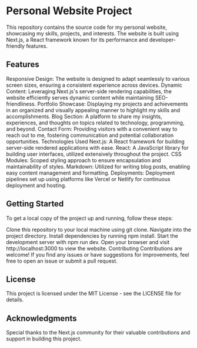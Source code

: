# Personal Website Project

This repository contains the source code for my personal website, showcasing my skills, projects, and interests. The website is built using Next.js, a React framework known for its performance and developer-friendly features.

## Features
Responsive Design: The website is designed to adapt seamlessly to various screen sizes, ensuring a consistent experience across devices.
Dynamic Content: Leveraging Next.js's server-side rendering capabilities, the website efficiently serves dynamic content while maintaining SEO-friendliness.
Portfolio Showcase: Displaying my projects and achievements in an organized and visually appealing manner to highlight my skills and accomplishments.
Blog Section: A platform to share my insights, experiences, and thoughts on topics related to technology, programming, and beyond.
Contact Form: Providing visitors with a convenient way to reach out to me, fostering communication and potential collaboration opportunities.
Technologies Used
Next.js: A React framework for building server-side rendered applications with ease.
React: A JavaScript library for building user interfaces, utilized extensively throughout the project.
CSS Modules: Scoped styling approach to ensure encapsulation and maintainability of styles.
Markdown: Utilized for writing blog posts, enabling easy content management and formatting.
Deployments: Deployment pipelines set up using platforms like Vercel or Netlify for continuous deployment and hosting.
## Getting Started
To get a local copy of the project up and running, follow these steps:

Clone this repository to your local machine using git clone.
Navigate into the project directory.
Install dependencies by running npm install.
Start the development server with npm run dev.
Open your browser and visit http://localhost:3000 to view the website.
Contributing
Contributions are welcome! If you find any issues or have suggestions for improvements, feel free to open an issue or submit a pull request.

## License
This project is licensed under the MIT License - see the LICENSE file for details.

## Acknowledgments
Special thanks to the Next.js community for their valuable contributions and support in building this project.
